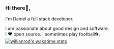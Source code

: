### Hi there👋,

I'm Daniel a full stack developer.

I am passionate about good design and software. 
<br/>
I ❤️ open source. I sometimes play football⚽.
<br/>
[![willianrod's wakatime stats](https://github-readme-stats.vercel.app/api/wakatime?username=incrediblejagur)](https://github.com/anuraghazra/github-readme-stats)

